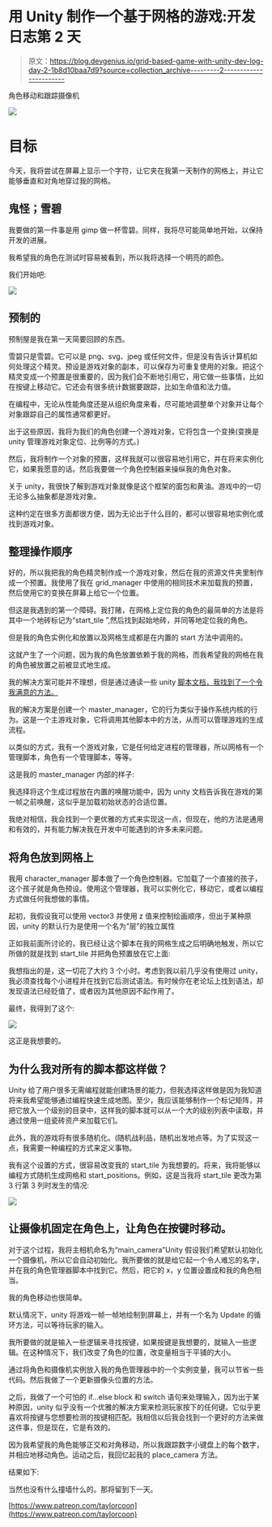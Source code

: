 # 用 Unity 制作一个基于网格的游戏:开发日志第 2 天

> 原文：<https://blog.devgenius.io/grid-based-game-with-unity-dev-log-day-2-1b8d10baa7d9?source=collection_archive---------2----------------------->

角色移动和跟踪摄像机

![](img/4e841243d1b8c51636a2f34b8bf1dcf6.png)

# 目标

今天，我将尝试在屏幕上显示一个字符，让它夹在我第一天制作的网格上，并让它能够垂直和对角地穿过我的网格。

## 鬼怪；雪碧

我要做的第一件事是用 gimp 做一杯雪碧。同样，我将尽可能简单地开始，以保持开发的进展。

我希望我的角色在测试时容易被看到，所以我将选择一个明亮的颜色。

我们开始吧:

![](img/7b37381be0e1641c899fd2fc6de096e0.png)

## 预制的

预制屋是我在第一天简要回顾的东西。

雪碧只是雪碧。它可以是 png、svg、jpeg 或任何文件，但是没有告诉计算机如何处理这个精灵。预设是游戏对象的副本，可以保存为可重复使用的对象。把这个精灵变成一个预置是很重要的，因为我们会不断地引用它，用它做一些事情，比如在按键上移动它。它还会有很多统计数据要跟踪，比如生命值和法力值。

在编程中，无论从性能角度还是从组织角度来看，尽可能地调整单个对象并让每个对象跟踪自己的属性通常都更好。

出于这些原因，我将为我们的角色创建一个游戏对象，它将包含一个变换(变换是 unity 管理游戏对象定位、比例等的方式。)

然后，我将制作一个对象的预置，这样我就可以很容易地引用它，并在将来实例化它，如果我愿意的话。然后我要做一个角色控制器来操纵我的角色对象。

关于 unity，我很快了解到游戏对象就像是这个框架的面包和黄油。游戏中的一切无论多么抽象都是游戏对象。

这种约定在很多方面都很方便，因为无论出于什么目的，都可以很容易地实例化或找到游戏对象。

## 整理操作顺序

好的，所以我把我的角色精灵制作成一个游戏对象，然后在我的资源文件夹里制作成一个预置。我使用了我在 grid_manager 中使用的相同技术来加载我的预置，然后使用它的变换在屏幕上给它一个位置。

但这是我遇到的第一个障碍。我打赌，在网格上定位我的角色的最简单的方法是将其中一个地砖标记为“start_tile ”,然后找到起始地砖，并同等地定位我的角色。

但是我的角色实例化和放置以及网格生成都是在内置的 start 方法中调用的。

这就产生了一个问题，因为我的角色放置依赖于我的网格，而我希望我的网格在我的角色被放置之前被显式地生成。

我的解决方案可能并不理想，但是通过通读一些 unity [脚本文档，我找到了一个令我满意的方法。](https://docs.unity3d.com/ScriptReference/GameObject.FindGameObjectsWithTag.html)

我的解决方案是创建一个 master_manager，它的行为类似于操作系统内核的行为。这是一个主游戏对象，它将调用其他脚本中的方法，从而可以管理游戏的生成流程。

以类似的方式，我有一个游戏对象，它是任何给定进程的管理器，所以网格有一个管理脚本，角色有一个管理脚本，等等。

这是我的 master_manager 内部的样子:

我选择将这个生成过程放在内置的唤醒功能中，因为 unity 文档告诉我在游戏的第一帧之前唤醒，这似乎是加载初始状态的合适位置。

我绝对相信，我会找到一个更优雅的方式来实现这一点，但现在，他的方法是通用和有效的，并有能力解决我在开发中可能遇到的许多未来问题。

## 将角色放到网格上

我用 character_manager 脚本做了一个角色控制器。它加载了一个直接的孩子，这个孩子就是角色预设。使用这个管理器，我可以实例化它，移动它，或者以编程方式做任何我想做的事情。

起初，我假设我可以使用 vector3 并使用 z 值来控制绘画顺序，但出于某种原因，unity 的默认行为是使用一个名为“层”的独立属性

正如我前面所讨论的，我已经让这个脚本在我的网格生成之后明确地触发，所以它所做的就是找到 start_tile 并把角色预置放在它上面:

我想指出的是，这一切花了大约 3 个小时。考虑到我以前几乎没有使用过 unity，我必须查找每个小进程并在找到它后测试语法。有时候你在老论坛上找到语法，却发现语法已经贬值了，或者因为其他原因不起作用了。

最终，我得到了这个:

![](img/b23f7d7ef43a83d893d7bdb3172c47a8.png)

这正是我想要的。

## 为什么我对所有的脚本都这样做？

Unity 给了用户很多无需编程就能创建场景的能力，但我选择这样做是因为我知道将来我希望能够通过编程快速生成地图。至少，我应该能够制作一个标记矩阵，并把它放入一个级别的目录中，这样我的脚本就可以从一个大的级别列表中读取，并通过使用一组瓷砖资产来加载它们。

此外，我的游戏将有很多随机化。(随机战利品，随机出发地点等。为了实现这一点，我需要一种编程的方式来定义事物。

我有这个设置的方式，很容易改变我的 start_tile 为我想要的。将来，我将能够以编程方式随机生成网格和 start_positions。例如，这是当我将 start_tile 更改为第 3 行第 3 列时发生的情况:

![](img/4e841243d1b8c51636a2f34b8bf1dcf6.png)

## 让摄像机固定在角色上，让角色在按键时移动。

对于这个过程，我将主相机命名为“main_camera”Unity 假设我们希望默认初始化一个摄像机，所以它会自动初始化。我所要做的就是给它起一个令人难忘的名字，并在我的角色管理器脚本中找到它。然后，把它的 x，y 位置设置成和我的角色相当。

我的角色移动也很简单。

默认情况下，unity 将游戏一帧一帧地绘制到屏幕上，并有一个名为 Update 的循环方法，可以等待玩家的输入。

我所要做的就是输入一些逻辑来寻找按键，如果按键是我想要的，就输入一些逻辑。在这种情况下，我们改变了角色的位置，改变量相当于平铺的大小。

通过将角色和摄像机实例放入我的角色管理器中的一个实例变量，我可以节省一些代码。然后我做了一个更新摄像头位置的方法。

之后，我做了一个可怕的 if…else block 和 switch 语句来处理输入，因为出于某种原因，unity 似乎没有一个优雅的解决方案来检测玩家按下的任何键。它似乎更喜欢将按键与您想要检测的按键相匹配。我相信以后我会找到一个更好的方法来做这件事，但是现在，它是有效的。

因为我希望我的角色能够正交和对角移动，所以我跟踪数字小键盘上的每个数字，并相应地移动角色。运动之后，我回忆起我的 place_camera 方法。

结果如下:

当然也没有什么撞墙什么的。那将留到下一天。

[https://www.patreon.com/taylorcoon](https://www.patreon.com/taylorcoon)